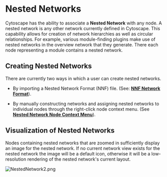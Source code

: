 <a id="nested_networks"> </a>
# Nested Networks

Cytoscape has the ability to associate a **Nested Network** with any
node. A nested network is any other network currently defined in
Cytoscape. This capability allows for creation of network hierarchies as
well as circular relationships. For example, various module-finding
plugins make use of nested networks in the overview network that they
generate. There each node representing a module contains a nested
network.

<a id="creating_nested_networks"> </a>
## Creating Nested Networks

There are currently two ways in which a user can create nested networks.

-   By importing a Nested Network Format (NNF) file. (See: **[NNF
    Network
    Format](Supported_Network_File_Formats.html#nnf)**).
	
-   By manually constructing networks and assigning nested networks to
    individual nodes through the right-click node context menu. (See
    **[Nested Network Node Context
    Menu](Navigation_and_Layout.html#nested-network-node-context-menu)**).

<a id="visualization_of_nested_networks"> </a>	
## Visualization of Nested Networks

Nodes containing nested networks that are zoomed in sufficiently display
an image for the nested network. If no current network view exists for
the nested network the image will be a default icon, otherwise it will
be a low-resolution rendering of the nested network's current layout.

![NestedNetwork2.png](_static/images/Nested_Networks/NestedNetwork2.png)

